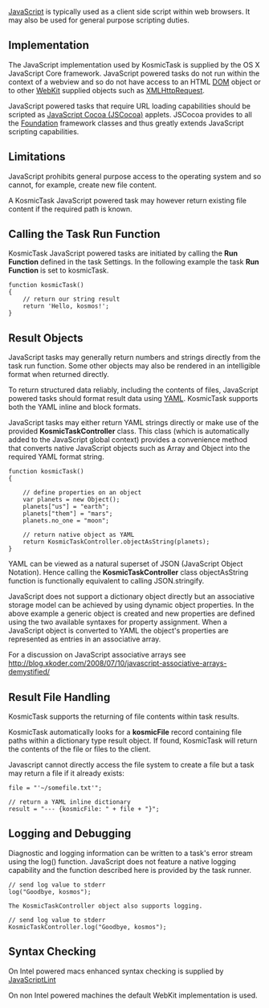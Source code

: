 
[JavaScript](https://developer.mozilla.org/en/JavaScript) is typically used as a client side script within web browsers. It may also be used for general purpose scripting duties.

Implementation
--------------
The JavaScript implementation used by KosmicTask is supplied by the OS X JavaScript Core framework. JavaScript powered tasks do not run within the context of a webview and so do not have access to an HTML [DOM](https://developer.apple.com/library/mac/#documentation/AppleApplications/Conceptual/SafariJSProgTopics/WebKitJavaScript.html#//apple_ref/doc/uid/30001232-SW1) object or to other [WebKit](https://developer.apple.com/library/mac/#documentation/AppleApplications/Conceptual/SafariJSProgTopics/Concepts/AboutJavaScript.html) supplied objects such as [XMLHttpRequest](https://developer.apple.com/library/mac/#documentation/AppleApplications/Conceptual/SafariJSProgTopics/Articles/XHR.html).

JavaScript powered tasks that require URL loading capabilities should be scripted as [JavaScript Cocoa (JSCocoa)](http://www.mugginsoft.com/kosmictask/help/languages/javascript-cocoa) applets. JSCocoa provides to all the [Foundation](http://developer.apple.com/library/mac/#documentation/Cocoa/Reference/Foundation/ObjC_classic/_index.html) framework classes and thus greatly extends JavaScript scripting capabilities.

Limitations
-----------

JavaScript prohibits general purpose access to the operating system and so cannot, for example, create new file content.

A KosmicTask JavaScript powered task may however return existing file content if the required path is known.

Calling the Task Run Function
-----------------------------

KosmicTask JavaScript powered tasks are initiated by calling the **Run Function** defined in the task Settings. In the following example the task **Run Function** is set to kosmicTask.

	function kosmicTask() 
	{
		// return our string result
		return 'Hello, kosmos!';
	}


Result Objects
--------------

JavaScript tasks may generally return numbers and strings directly from the task run function. Some other objects may also be rendered in an intelligible format when returned directly.

To return structured data reliably, including the contents of files, JavaScript powered tasks should format result data using [YAML](http://en.wikipedia.org/wiki/YAML). KosmicTask supports both the YAML inline and block formats.

JavaScript tasks may either return YAML strings directly or make use of the provided **KosmicTaskController** class. This class (which is automatically added to the JavaScript global context) provides a convenience method that converts native JavaScript objects such as Array and Object into the required YAML format string.

	function kosmicTask() 
	{
	
		// define properties on an object
		var planets = new Object();
		planets["us"] = "earth";
		planets["them"] = "mars";
		planets.no_one = "moon";	
	
		// return native object as YAML
		return KosmicTaskController.objectAsString(planets);
	}

YAML can be viewed as a natural superset of JSON (JavaScript Object Notation). Hence calling the **KosmicTaskController** class objectAsString function is functionally equivalent to calling JSON.stringify.

JavaScript does not support a dictionary object directly but an associative storage model can be achieved by using dynamic object properties. In the above example a generic object is created and new properties are defined using the two available syntaxes for property assignment. When a JavaScript object is converted to YAML the object's properties are represented as entries in an associative array.

For a discussion on JavaScript associative arrays see <http://blog.xkoder.com/2008/07/10/javascript-associative-arrays-demystified/>


Result File Handling
--------------------

KosmicTask supports the returning of file contents within task results. 

KosmicTask automatically looks for a **kosmicFile** record containing file paths within a dictionary type result object. If found, KosmicTask will return the contents of the file or files to the client.

Javascript cannot directly access the file system to create a file but a task may return a file if it already exists:

	file = "'~/somefile.txt'";
		
	// return a YAML inline dictionary
	result = "--- {kosmicFile: " + file + "}";


Logging and Debugging
---------------------

Diagnostic and logging information can be written to a task's error stream using the log() function. JavaScript does not feature a native logging capability and the function described here is provided by the task runner. 

	// send log value to stderr
	log("Goodbye, kosmos");
	
	The KosmicTaskController object also supports logging.
	
	// send log value to stderr
	KosmicTaskController.log("Goodbye, kosmos");


Syntax Checking
---------------

On Intel powered macs enhanced syntax checking is supplied by [JavaScriptLint](http://www.javascriptlint.com/)

On non Intel powered machines the default WebKit implementation is used.
